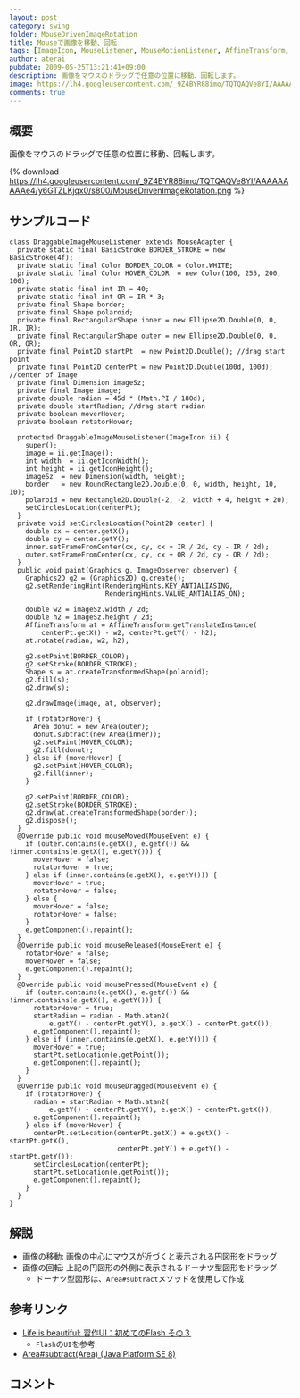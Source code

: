 ```yaml
---
layout: post
category: swing
folder: MouseDrivenImageRotation
title: Mouseで画像を移動、回転
tags: [ImageIcon, MouseListener, MouseMotionListener, AffineTransform, Area]
author: aterai
pubdate: 2009-05-25T13:21:41+09:00
description: 画像をマウスのドラッグで任意の位置に移動、回転します。
image: https://lh4.googleusercontent.com/_9Z4BYR88imo/TQTQAQVe8YI/AAAAAAAAAe4/y6GTZLKjqx0/s800/MouseDrivenImageRotation.png
comments: true
---
```

## 概要
画像をマウスのドラッグで任意の位置に移動、回転します。

{% download https://lh4.googleusercontent.com/_9Z4BYR88imo/TQTQAQVe8YI/AAAAAAAAAe4/y6GTZLKjqx0/s800/MouseDrivenImageRotation.png %}

## サンプルコード
<pre class="prettyprint"><code>class DraggableImageMouseListener extends MouseAdapter {
  private static final BasicStroke BORDER_STROKE = new BasicStroke(4f);
  private static final Color BORDER_COLOR = Color.WHITE;
  private static final Color HOVER_COLOR  = new Color(100, 255, 200, 100);
  private static final int IR = 40;
  private static final int OR = IR * 3;
  private final Shape border;
  private final Shape polaroid;
  private final RectangularShape inner = new Ellipse2D.Double(0, 0, IR, IR);
  private final RectangularShape outer = new Ellipse2D.Double(0, 0, OR, OR);
  private final Point2D startPt  = new Point2D.Double(); //drag start point
  private final Point2D centerPt = new Point2D.Double(100d, 100d); //center of Image
  private final Dimension imageSz;
  private final Image image;
  private double radian = 45d * (Math.PI / 180d);
  private double startRadian; //drag start radian
  private boolean moverHover;
  private boolean rotatorHover;

  protected DraggableImageMouseListener(ImageIcon ii) {
    super();
    image = ii.getImage();
    int width  = ii.getIconWidth();
    int height = ii.getIconHeight();
    imageSz  = new Dimension(width, height);
    border   = new RoundRectangle2D.Double(0, 0, width, height, 10, 10);
    polaroid = new Rectangle2D.Double(-2, -2, width + 4, height + 20);
    setCirclesLocation(centerPt);
  }
  private void setCirclesLocation(Point2D center) {
    double cx = center.getX();
    double cy = center.getY();
    inner.setFrameFromCenter(cx, cy, cx + IR / 2d, cy - IR / 2d);
    outer.setFrameFromCenter(cx, cy, cx + OR / 2d, cy - OR / 2d);
  }
  public void paint(Graphics g, ImageObserver observer) {
    Graphics2D g2 = (Graphics2D) g.create();
    g2.setRenderingHint(RenderingHints.KEY_ANTIALIASING,
                        RenderingHints.VALUE_ANTIALIAS_ON);

    double w2 = imageSz.width / 2d;
    double h2 = imageSz.height / 2d;
    AffineTransform at = AffineTransform.getTranslateInstance(
        centerPt.getX() - w2, centerPt.getY() - h2);
    at.rotate(radian, w2, h2);

    g2.setPaint(BORDER_COLOR);
    g2.setStroke(BORDER_STROKE);
    Shape s = at.createTransformedShape(polaroid);
    g2.fill(s);
    g2.draw(s);

    g2.drawImage(image, at, observer);

    if (rotatorHover) {
      Area donut = new Area(outer);
      donut.subtract(new Area(inner));
      g2.setPaint(HOVER_COLOR);
      g2.fill(donut);
    } else if (moverHover) {
      g2.setPaint(HOVER_COLOR);
      g2.fill(inner);
    }

    g2.setPaint(BORDER_COLOR);
    g2.setStroke(BORDER_STROKE);
    g2.draw(at.createTransformedShape(border));
    g2.dispose();
  }
  @Override public void mouseMoved(MouseEvent e) {
    if (outer.contains(e.getX(), e.getY()) &amp;&amp; !inner.contains(e.getX(), e.getY())) {
      moverHover = false;
      rotatorHover = true;
    } else if (inner.contains(e.getX(), e.getY())) {
      moverHover = true;
      rotatorHover = false;
    } else {
      moverHover = false;
      rotatorHover = false;
    }
    e.getComponent().repaint();
  }
  @Override public void mouseReleased(MouseEvent e) {
    rotatorHover = false;
    moverHover = false;
    e.getComponent().repaint();
  }
  @Override public void mousePressed(MouseEvent e) {
    if (outer.contains(e.getX(), e.getY()) &amp;&amp; !inner.contains(e.getX(), e.getY())) {
      rotatorHover = true;
      startRadian = radian - Math.atan2(
          e.getY() - centerPt.getY(), e.getX() - centerPt.getX());
      e.getComponent().repaint();
    } else if (inner.contains(e.getX(), e.getY())) {
      moverHover = true;
      startPt.setLocation(e.getPoint());
      e.getComponent().repaint();
    }
  }
  @Override public void mouseDragged(MouseEvent e) {
    if (rotatorHover) {
      radian = startRadian + Math.atan2(
          e.getY() - centerPt.getY(), e.getX() - centerPt.getX());
      e.getComponent().repaint();
    } else if (moverHover) {
      centerPt.setLocation(centerPt.getX() + e.getX() - startPt.getX(),
                           centerPt.getY() + e.getY() - startPt.getY());
      setCirclesLocation(centerPt);
      startPt.setLocation(e.getPoint());
      e.getComponent().repaint();
    }
  }
}
</code></pre>

## 解説
- 画像の移動: 画像の中心にマウスが近づくと表示される円図形をドラッグ
- 画像の回転: 上記の円図形の外側に表示されるドーナツ型図形をドラッグ
    - ドーナツ型図形は、`Area#subtract`メソッドを使用して作成

<!-- dummy comment line for breaking list -->

## 参考リンク
- [Life is beautiful: 習作UI：初めてのFlash その３](http://satoshi.blogs.com/life/2007/05/uiflash_2.html)
    - `Flash`の`UI`を参考
- [Area#subtract(Area) (Java Platform SE 8)](https://docs.oracle.com/javase/jp/8/docs/api/java/awt/geom/Area.html#subtract-java.awt.geom.Area-)

<!-- dummy comment line for breaking list -->

## コメント
